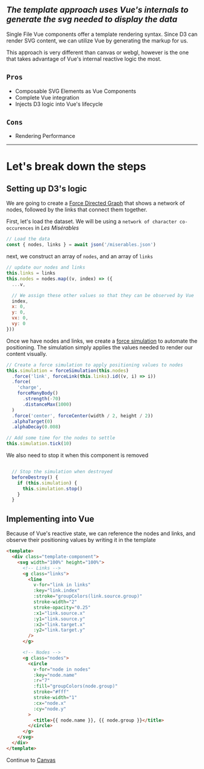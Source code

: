 ## _The template approach uses Vue's internals to generate the svg needed to display the data_

Single File Vue components offer a template rendering syntax. Since D3 can render SVG content, we can utilize Vue by generating the markup for us.

This approach is very different than canvas or webgl, however is the one that takes advantage of Vue's internal reactive logic the most.

## `Pros`

- Composable SVG Elements as Vue Components
- Complete Vue integration
- Injects D3 logic into Vue's lifecycle

## `Cons`

- Rendering Performance

---

# Let's break down the steps

## Setting up D3's logic

We are going to create a [Force Directed Graph](https://github.com/d3/d3-force) that shows a network of nodes, followed by the links that connect them together.

First, let's load the dataset. We will be using a `network of character co-occurences` in _Les Misérables_

```javascript
// Load the data
const { nodes, links } = await json('/miserables.json')
```

next, we construct an array of `nodes`, and an array of `links`

```javascript
// update our nodes and links
this.links = links
this.nodes = nodes.map((v, index) => ({
  ...v,

  // We assign these other values so that they can be observed by Vue
  index,
  x: 0,
  y: 0,
  vx: 0,
  vy: 0
}))
```

Once we have nodes and links, we create a [force simulation](https://github.com/d3/d3-force) to automate the positioning. The simulation simply applies the values needed to render our content visually.

```javascript
// Create a force simulation to apply positioning values to nodes
this.simulation = forceSimulation(this.nodes)
  .force('link', forceLink(this.links).id((v, i) => i))
  .force(
    'charge',
    forceManyBody()
      .strength(-70)
      .distanceMax(1000)
  )
  .force('center', forceCenter(width / 2, height / 2))
  .alphaTarget(0)
  .alphaDecay(0.008)

// Add some time for the nodes to settle
this.simulation.tick(10)
```

We also need to stop it when this component is removed

```javascript

  // Stop the simulation when destroyed
  beforeDestroy() {
    if (this.simulation) {
      this.simulation.stop()
    }
  }
```

## Implementing into Vue

Because of Vue's reactive state, we can reference the nodes and links, and observe their positioning values by writing it in the template

```html
<template>
  <div class="template-component">
    <svg width="100%" height="100%">
      <!-- Links -->
      <g class="links">
        <line
          v-for="link in links"
          :key="link.index"
          :stroke="groupColors(link.source.group)"
          stroke-width="2"
          stroke-opacity="0.25"
          :x1="link.source.x"
          :y1="link.source.y"
          :x2="link.target.x"
          :y2="link.target.y"
        />
      </g>

      <!-- Nodes -->
      <g class="nodes">
        <circle
          v-for="node in nodes"
          :key="node.name"
          :r="7"
          :fill="groupColors(node.group)"
          stroke="#fff"
          stroke-width="1"
          :cx="node.x"
          :cy="node.y"
        >
          <title>{{ node.name }}, {{ node.group }}</title>
        </circle>
      </g>
    </svg>
  </div>
</template>
```

Continue to [Canvas](/#/canvas)
